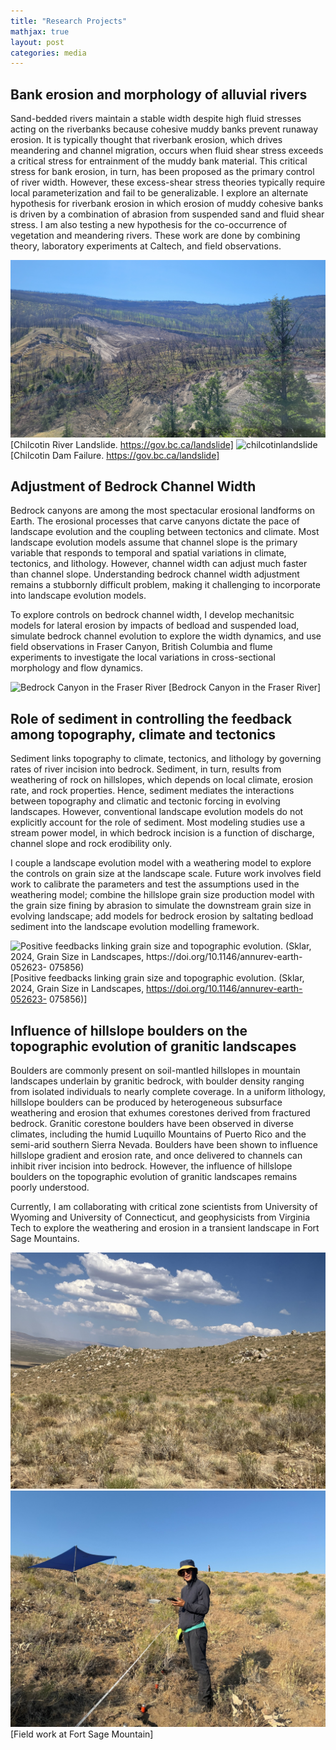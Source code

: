```yaml
---
title: "Research Projects"
mathjax: true
layout: post
categories: media
---
```

## Bank erosion and morphology of alluvial rivers
Sand-bedded rivers maintain a stable width despite high fluid stresses acting on the riverbanks because cohesive muddy banks prevent runaway erosion. It is typically thought that riverbank erosion, which drives meandering and channel migration, occurs when fluid shear stress exceeds a critical stress for entrainment of the muddy bank material. This critical stress for bank erosion, in turn, has been proposed as the primary control of river width. However, these excess-shear stress theories typically require local parameterization and fail to be generalizable. I explore an alternate hypothesis for riverbank erosion in which erosion of muddy cohesive banks is driven by a combination of abrasion from suspended sand and fluid shear stress. I am also testing a new hypothesis for the co-occurrence of vegetation and meandering rivers. These work are done by combining theory, laboratory experiments at Caltech, and field observations. 

![chilcotinlandslide](/chilcotinlandslide.jpg)
[Chilcotin River Landslide. https://gov.bc.ca/landslide]
![chilcotinlandslide](/damfailure.JPG)
[Chilcotin Dam Failure. https://gov.bc.ca/landslide]


## Adjustment of Bedrock Channel Width
Bedrock canyons are among the most spectacular erosional landforms on Earth. The erosional processes that carve canyons dictate the pace of landscape evolution and the coupling between tectonics and climate. Most landscape evolution models assume that channel slope is the primary variable that responds to temporal and spatial variations in climate, tectonics, and lithology. However, channel width can adjust much faster than channel slope. Understanding bedrock channel width adjustment remains a stubbornly difficult problem, making it challenging to incorporate into landscape evolution models. 

To explore controls on bedrock channel width, I develop mechanitsic models for lateral erosion by impacts of bedload and suspended load, simulate bedrock channel evolution to explore the width dynamics, and use field observations in Fraser Canyon, British Columbia and flume experiments to investigate the local variations in cross-sectional morphology and flow dynamics. 

![Bedrock Canyon in the Fraser River](/canyon.jpg)
[Bedrock Canyon in the Fraser River]
## Role of sediment in controlling the feedback among topography, climate and tectonics
Sediment links topography to climate, tectonics, and lithology by governing rates of river incision into bedrock. Sediment, in turn, results from weathering of rock on hillslopes, which depends on local climate, erosion rate, and rock properties. Hence, sediment mediates the interactions between topography and climatic and tectonic forcing in evolving landscapes. However, conventional landscape evolution models do not explicitly account for the role of sediment. Most modeling studies use a stream power model, in which bedrock incision is a function of discharge, channel slope and rock erodibility only.

I couple a landscape evolution model with a weathering model to explore the controls on grain size at the landscape scale. Future work involves field work to calibrate the parameters and test the assumptions used in the weathering model; combine the hillslope grain size production model with the grain size fining by abrasion to simulate the downstream grain size in evolving landscape; add models for bedrock erosion by saltating bedload sediment into the landscape evolution modelling framework.

![Positive feedbacks linking grain size and topographic evolution. (Sklar, 2024, Grain Size in Landscapes, https://doi.org/10.1146/annurev-earth-052623-
075856)](/grainsizefeedback.jpg)
[Positive feedbacks linking grain size and topographic evolution. (Sklar, 2024, Grain Size in Landscapes, https://doi.org/10.1146/annurev-earth-052623-
075856)]

## Influence of hillslope boulders on the topographic evolution of granitic landscapes
Boulders are commonly present on soil-mantled hillslopes in mountain landscapes underlain by granitic bedrock, with boulder density ranging from isolated individuals to nearly complete coverage. In a uniform lithology, hillslope boulders can be produced by heterogeneous subsurface weathering and erosion that exhumes corestones derived from fractured bedrock. Granitic corestone boulders have been observed in diverse climates, including the humid Luquillo Mountains of Puerto Rico and the semi-arid southern Sierra Nevada. Boulders have been shown to influence hillslope gradient and erosion rate, and once delivered to channels can inhibit river incision into bedrock. However, the influence of hillslope boulders on the topographic evolution of granitic landscapes remains poorly understood.

 Currently, I am collaborating with critical zone scientists from University of Wyoming and University of Connecticut, and geophysicists from Virginia Tech to explore the weathering and erosion in a transient landscape in Fort Sage Mountains. 

![fort sage1](/bouldersatknickpoints.jpg)
![fort sage2](/GeophysicaldatacollectioninaHOTday.jpg)
[Field work at Fort Sage Mountain]


